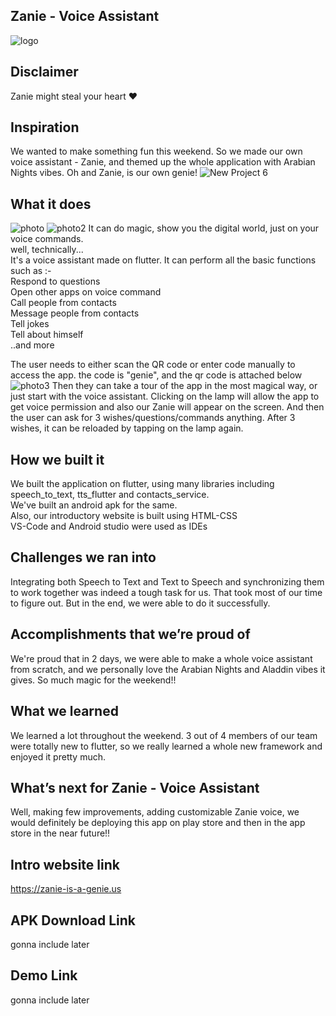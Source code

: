 ## Zanie - Voice Assistant

![logo](https://user-images.githubusercontent.com/69726390/117556747-ce1dce00-b089-11eb-93e6-214dfbdb397d.gif)


## Disclaimer
Zanie might steal your heart ❤️

## Inspiration
We wanted to make something fun this weekend. So we made our own voice assistant - Zanie, and themed up the whole application with Arabian Nights vibes. Oh and Zanie, is our own genie!
![New Project 6](https://user-images.githubusercontent.com/69726390/117556980-2e157400-b08c-11eb-8784-fae987071c70.gif)

## What it does

![photo](https://cdn.discordapp.com/attachments/839378323243401216/840775213934444570/PicsArt_05-09-07.49.02.png)
![photo2](https://cdn.discordapp.com/attachments/839378323243401216/840773336971739166/PicsArt_05-09-07.41.13.png)
It can do magic, show you the digital world, just on your voice commands. <br>
well, technically...<br>
It's a voice assistant made on flutter. It can perform all the basic functions such as :-<br>
Respond to questions <br>
Open other apps on voice command <br>
Call people from contacts <br>
Message people from contacts <br>
Tell jokes <br>
Tell about himself <br>
..and more

The user needs to either scan the QR code or enter code manually to access the app. the code is "genie", and the qr code is attached below
![photo3](https://cdn.discordapp.com/attachments/839378323243401216/840758574460436520/unknown.png)
Then they can take a tour of the app in the most magical way, or just start with the voice assistant. Clicking on the lamp will allow the app to get voice permission and also our Zanie will appear on the screen.
And then the user can ask for 3 wishes/questions/commands anything. After 3 wishes, it can be reloaded by tapping on the lamp again.

## How we built it
We built the application on flutter, using many libraries including speech_to_text, tts_flutter and contacts_service. <br>
We've built an android apk for the same.<br> 
Also, our introductory website is built using HTML-CSS <br>
VS-Code and Android studio were used as IDEs

## Challenges we ran into
Integrating both Speech to Text and Text to Speech and synchronizing them to work together was indeed a tough task for us. That took most of our time to figure out. But in the end, we were able to do it successfully.

## Accomplishments that we’re proud of
We're proud that in 2 days, we were able to make a whole voice assistant from scratch, and we personally love the Arabian Nights and Aladdin vibes it gives. So much magic for the weekend!!

## What we learned
We learned a lot throughout the weekend. 3 out of 4 members of our team were totally new to flutter, so we really learned a whole new framework and enjoyed it pretty much.


## What’s next for Zanie - Voice Assistant
Well, making few improvements, adding customizable Zanie voice, we would definitely be deploying this app on play store and then in the app store in the near future!!

## Intro website link
https://zanie-is-a-genie.us
## APK Download Link
gonna include later
## Demo Link
gonna include later
